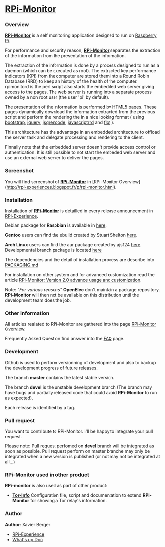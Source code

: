 # [**RPi-Monitor**](http://rpi-experiences.blogspot.fr/) 

### Overview

[**RPi-Monitor**](http://rpi-experiences.blogspot.fr/) is a self monitoring application designed to run on [Raspberry Pi](http://raspberrypi.org).

For performance and security reason, [**RPi-Monitor**](http://rpi-experiences.blogspot.fr/) separates the extraction of the information from the presentation of the information.

The extraction of the information is done by a process designed to run as a daemon (which can be executed as root).
The extracted key performance indicators (KPI) from the computer are stored them into a Round Robin Database (RRD)
to keep an history of the health of the computer. rpimonitord is the perl script also starts the embedded web
server giving access to the pages. The web server is running into a separate process owned by a non root user
(the user 'pi' by default).

The presentation of the information is performed by HTML5 pages. These pages dynamically download the
information extracted from the previous script and perform the rendering the in a nice looking format
( using [bootstrap](http://twitter.github.io/bootstrap/), [jquery](http://jquery.com/),
[jsqrencode](https://code.google.com/p/jsqrencode/), [javascriptrrd](http://javascriptrrd.sourceforge.net/) and 
[flot](http://www.flotcharts.org/) ).

This architecture has the advantage in an embedded architecture to offload the server task and delegate
processing and rendering to the client.

Finnally note that the embedded server doesn't provide access control or authentication. It is still possible
to not start the embeded web server and use an external web server to deliver the pages.

### Screenshot

You will find screenshot of [**RPi-Monitor**](http://rpi-experiences.blogspot.fr/) in [RPi-Monitor Overview]
(http://rpi-experiences.blogspot.fr/p/rpi-monitor.html).

### Installation

Installation of [**RPi-Monitor**](http://rpi-experiences.blogspot.fr/) is detailled in every release announcement in [RPi-Experience](http://rpi-experiences.blogspot.fr/).

Debian package for **Raspbian** is available in [here](https://github.com/XavierBerger/RPi-Monitor-deb).

**Gentoo** users can find the ebuild created by Stuart Shelton [here](https://github.com/srcshelton/gentoo-ebuilds/tree/master/www-apps/rpi-monitor).

**Arch Linux** users can find the aur package created by ajs124 [here](https://aur.archlinux.org/packages/rpimonitor/). Developmental branch package is located [here](https://aur.archlinux.org/packages/rpimonitor-dev-git/)

The dependencies and the detail of installation process are describe into [PACKAGING.md](PACKAGING.md)

For installation on other system and for advanced customization read the article [RPi-Monitor: Version 2.0 advance usage and customization](http://rpi-experiences.blogspot.fr/2013/06/rpi-monitor-version-20-advance-usage.html).

Note: *"For various reasons"* **OpenElec** don't maintain a package repository. **RPi-Monitor** will then not be available on this distribution until the development team does the job.

### Other information

All articles realated to RPi-Monitor are gathered into the page [RPi-Monitor Overview](http://rpi-experiences.blogspot.fr/p/rpi-monitor-articles.html).

Frequently Asked Question find answer into the [FAQ](http://rpi-experiences.blogspot.fr/p/rpi-monitor-faq.html) page.

### Development

Github is used to perform versionning of development and also to backup the development progress of future releases.

The branch **master** contains the latest stable version.

The branch **devel** is the unstable development branch (The branch may have bugs and partially released code that could avoid **RPi-Monitor** to run as expected). 

Each release is identified by a tag. 

### Pull request
You want to contribute to RPi-Monitor. I'll be happy to integrate your pull request. 

Please note: Pull request perfomed on **devel** branch will be integrated as soon as possible. Pull request perform on master branche may only be integrated when a new version is published (or not may not be integrated at all...)


### **RPi-Monitor** used in other product

**RPi-monitor** is also used as part of other product:

* **[Tor-Info](https://github.com/lzkill/tor-info)** Configuration file, script and documentation to extend **RPi-Monitor** for showing a Tor relay's information.


### Author

**Author**: Xavier Berger

* [RPi-Experience](http://rpi-experiences.blogspot.fr/)
* [What's up Doc](http://xberger.free.fr)
